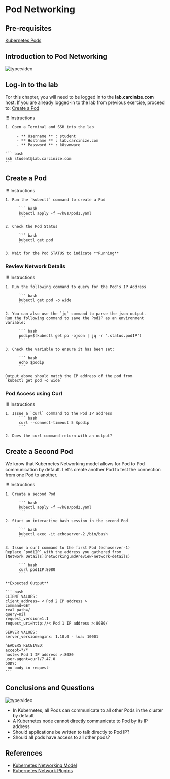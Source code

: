 # Pod Networking

## Pre-requisites

[Kubernetes Pods](pods.md)

## Introduction to Pod Networking

![type:video](https://www.youtube.com/embed/MWxKY-I3veI)

## Log-in to the lab

For this chapter, you will need to be logged in to the 
**lab.carcinize.com** host. If you are already logged-in 
to the lab from previous exercise, proceed to: [Create a Pod](networking.md#create-a-pod)

!!! Instructions 

    1. Open a Terminal and SSH into the lab

         - ** Username ** : student
         - ** Hostname ** : lab.carcinize.com
         - ** Password ** : k8svmware
    
    ``` bash
    ssh student@lab.carcinize.com 
    ```

## Create a Pod

!!! Instructions
 
    1. Run the `kubectl` command to create a Pod

          ``` bash
          kubectl apply -f ~/k8s/pod1.yaml 
          ```

    2. Check the Pod Status 

          ``` bash
          kubectl get pod
          ```
   
    3. Wait for the Pod STATUS to indicate **Running**

### Review Network Details

!!! Instructions

    1. Run the following command to query for the Pod's IP Address

          ``` bash
          kubectl get pod -o wide
          ```

    2. You can also use the `jq` command to parse the json output.
    Run the following command to save the PodIP as an environment variable:

          ``` bash
          podip=$(kubectl get po -ojson | jq -r ".status.podIP")
          ```

    3. Check the variable to ensure it has been set:

          ``` bash
          echo $podip
          ```
       
    Output above should match the IP address of the pod from 
    `kubectl get pod -o wide`

### Pod Access using Curl

!!! Instructions

    1. Issue a `curl` command to the Pod IP address
          ``` bash
          curl --connect-timeout 5 $podip 
          ```

    2. Does the curl command return with an output?

## Create a Second Pod

We know that Kubernetes Networking model allows for Pod to Pod 
communication by default. Let's create another Pod to test 
the connection from one Pod to another.

!!! Instructions

    1. Create a second Pod
    
          ``` bash
          kubectl apply -f ~/k8s/pod2.yaml
          ```
 
    2. Start an interactive bash session in the second Pod

          ``` bash
          kubectl exec -it echoserver-2 /bin/bash
          ```

    3. Issue a curl command to the first Pod (echoserver-1)
    Replace `pod1IP` with the address you gathered from 
    [Network Details](networking.md#review-network-details)

          ``` bash
          curl pod1IP:8080
          ```
 
    **Expected Output**

    ``` bash
    CLIENT VALUES:
    client_address= < Pod 2 IP address >
    command=GET
    real path=/
    query=nil
    request_version=1.1
    request_uri=http://< Pod 1 IP address >:8080/
    
    SERVER VALUES:
    server_version=nginx: 1.10.0 - lua: 10001
    
    hEADERS RECEIVED:
    accept=*/*
    host=< Pod 1 IP address >:8080
    user-agent=curl/7.47.0
    bODY:
    -no body in request-
    ```

## Conclusions and Questions

![type:video](https://youtube.com/embed/odvfHdlIxlk)

* In Kubernetes, all Pods can communicate to all other Pods in the cluster by default
* A Kubernetes node cannot directly communicate to Pod by its IP address
* Should applications be written to talk directly to Pod IP? 
* Should all pods have access to all other pods?

## References

* [Kubernetes Networking Model](https://kubernetes.io/docs/concepts/services-networking/)
* [Kubernetes Network Plugins](plugins.md)
